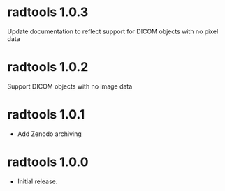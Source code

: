 # radtools 1.0.3

Update documentation to reflect support for DICOM objects with no pixel data

# radtools 1.0.2

Support DICOM objects with no image data

# radtools 1.0.1

* Add Zenodo archiving

# radtools 1.0.0

* Initial release.



